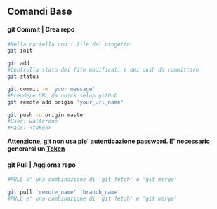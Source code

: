 ## Comandi Base

#### git Commit | Crea repo
```bash
#Nella cartella con i file del progetto
git init

git add .
#Controlla stato dei file modificati e dei push da committare
git status

git commit -m 'your message'
#Prendere URL da quick setup github
git remote add origin 'your_url_name'

git push -u origin master
#User: walterone
#Pass: <token>
```
**Attenzione, git non usa pie' autenticazione password. E' necessario generarsi un [Token](https://github.com/settings/tokens)**


#### git Pull | Aggiorna repo

```bash
#PULL e' una combinazione di 'git fetch' e 'git merge' 

git pull 'remote_name' 'branch_name'
#PULL e' una combinazione di 'git fetch' e 'git merge' 
```
